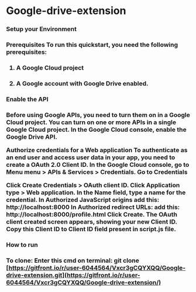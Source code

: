 # Google-drive-extension

<h3> Setup your Environment <h3>
  
Prerequisites
To run this quickstart, you need the following prerequisites:


1) <h4 href='https://developers.google.com/workspace/guides/create-project'> A Google Cloud project <h4>
2) <h4> A Google account with Google Drive enabled. <h4>


<h3 href='https://console.cloud.google.com/flows/enableapi?apiid=drive.googleapis.com' >Enable the API <h3>
Before using Google APIs, you need to turn them on in a Google Cloud project. You can turn on one or more APIs in a single Google Cloud project.
In the Google Cloud console, enable the Google Drive API.


Authorize credentials for a Web application
To authenticate as an end user and access user data in your app, you need to create a OAuth 2.0 Client ID.
In the Google Cloud console, go to Menu menu > APIs & Services > Credentials.
Go to Credentials

Click Create Credentials > OAuth client ID.
Click Application type > Web application.
In the Name field, type a name for the credential. 
In Authorized JavaScript origins add this: http://localhost:8000
In Authorized redirect URLs: add this: http://localhost:8000/profile.html 
Click Create. The OAuth client created screen appears, showing your new Client ID.
Copy this Client ID to Client ID field present in script.js file.
  

<h3> How to run <h3>

To clone:
Enter this cmd on terminal: git clone [https://gitfront.io/r/user-6044564/Vxcr3gCQYXQQ/Google-drive-extension.git](https://gitfront.io/r/user-6044564/Vxcr3gCQYXQQ/Google-drive-extension/)
  
 
